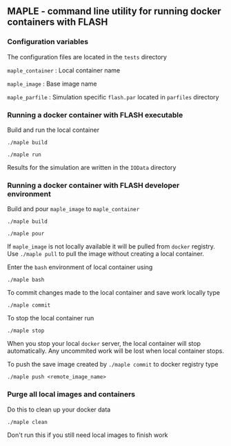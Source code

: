 ## MAPLE - command line utility for running docker containers with FLASH

 
### Configuration variables

The configuration files are located in the ```tests``` directory

```maple_container``` : Local container name

```maple_image``` : Base image name

```maple_parfile``` : Simulation specific ```flash.par``` located in ```parfiles``` directory

### Running a docker container with FLASH executable

Build and run the local container

```
./maple build
```

```
./maple run
```
Results for the simulation are written in the  ```IOData``` directory

### Running a docker container with FLASH developer environment


Build and pour ```maple_image``` to ```maple_container```

```
./maple build
```

```
./maple pour
```

If ```maple_image``` is not locally available it will be pulled from ```docker``` registry. Use ```./maple pull``` to pull the image without creating a local container.

Enter the ```bash``` environment of local container using

```
./maple bash
```

To commit changes made to the local container and save work locally type

```
./maple commit
```

To stop the local container run

```
./maple stop
```

When you stop your local ```docker``` server, the local container will stop automatically. Any uncommited work will be lost when local container stops.

To push the save image created by ```./maple commit``` to docker registry type

```
./maple push <remote_image_name>
```

### Purge all local images and containers

Do this to clean up your docker data

```
./maple clean
```

Don't run this if you still need local images to finish work
